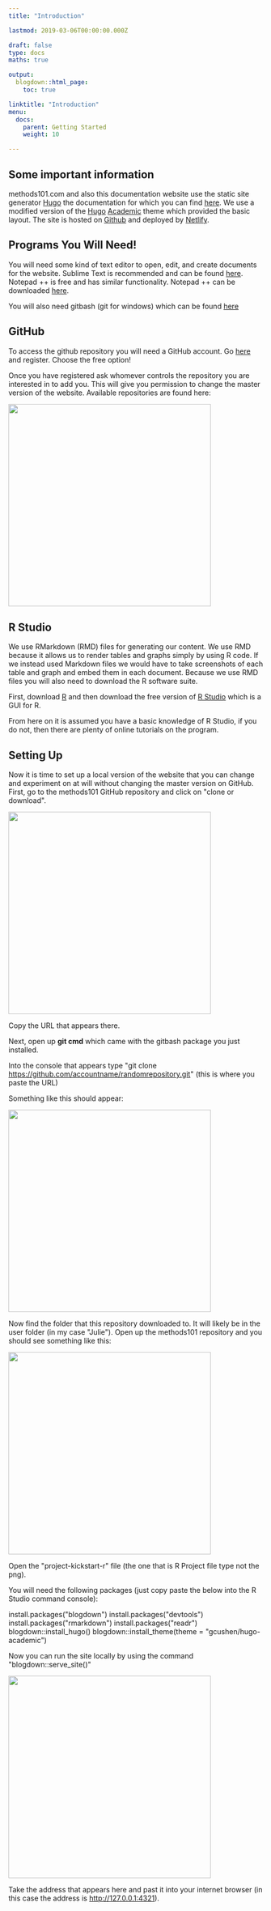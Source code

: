 ```yaml
---
title: "Introduction"

lastmod: 2019-03-06T00:00:00.000Z

draft: false
type: docs
maths: true	

output:
  blogdown::html_page:
    toc: true

linktitle: "Introduction"
menu:
  docs:
    parent: Getting Started
    weight: 10

---
```


## Some important information

methods101.com and also this documentation website use the static site generator [Hugo](https://gohugo.io/) the documentation for which you can find [here](https://gohugo.io/documentation/). We use a modified version of the [Hugo](https://gohugo.io/) [Academic](https://themes.gohugo.io/academic/) theme which provided the basic layout. The site is hosted on [Github](https://github.com/) and deployed by [Netlify](https://www.netlify.com/). 

## Programs You Will Need!

You will need some kind of text editor to open, edit, and create documents for the website. Sublime Text is recommended and can be found [here](https://www.sublimetext.com/). Notepad ++ is free and has similar functionality. Notepad ++ can be downloaded [here](https://notepad-plus-plus.org/download/v7.6.1.html).

You will also need gitbash (git for windows) which can be found [here](https://gitforwindows.org/)

## GitHub

To access the github repository you will need a GitHub account. Go [here](https://github.com/) and register. Choose the free option!

Once you have registered ask whomever controls the repository you are interested in to add you. This will give you permission to change the master version of the website. Available repositories are found here: 

<img width='400' src='/img/introduction_image_01.png'/>

## R Studio

We use RMarkdown (RMD) files for generating our content. We use RMD because it allows us to render tables and graphs simply by using R code. If we instead used Markdown files we would have to take screenshots of each table and graph and embed them in each document. Because we use RMD files you will also need to download the R software suite. 

First, download [R](https://cran.csiro.au/) and then download the free version of [R Studio](https://www.rstudio.com/products/rstudio/download/) which is a GUI for R.

From here on it is assumed you have a basic knowledge of R Studio, if you do not, then there are plenty of online tutorials on the program.

## Setting Up

Now it is time to set up a local version of the website that you can change and experiment on at will without changing the master version on GitHub. First, go to the methods101 GitHub repository and click on "clone or download".  

<img width='400' src='/img/introduction_image_02.png'/>

Copy the URL that appears there.

Next, open up **git cmd** which came with the gitbash package you just installed. 

Into the console that appears type "git clone https://github.com/accountname/randomrepository.git" (this is where you paste the URL)

Something like this should appear:

<img width='400' src='/img/introduction_image_03.png'/>

Now find the folder that this repository downloaded to. It will likely be in the user folder (in my case "Julie"). Open up the methods101 repository and you should see something like this:

<img width='400' src='/img/introduction_image_04.png'/>

Open the "project-kickstart-r" file (the one that is R Project file type not the png).

You will need the following packages (just copy paste the below into the R Studio command console):

install.packages("blogdown")
install.packages("devtools")
install.packages("rmarkdown")
install.packages("readr")
blogdown::install_hugo()
blogdown::install_theme(theme = "gcushen/hugo-academic")

Now you can run the site locally by using the command "blogdown::serve_site()"

<img width='400' src='/img/introduction_image_05.png'/>

Take the address that appears here and past it into your internet browser (in this case the address is http://127.0.0.1:4321).